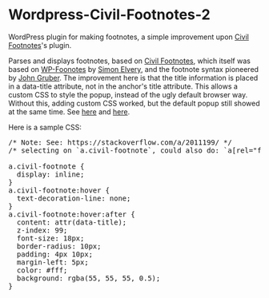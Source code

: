 # Wordpress-Civil-Footnotes-2
WordPress plugin for making footnotes, a simple improvement upon <a href="https://wordpress.org/plugins/civil-footnotes/">Civil Footnotes</a>'s plugin.

Parses and displays footnotes, based on <a href="https://wordpress.org/plugins/civil-footnotes/">Civil Footnotes</a>, which itself was based on <a href="https://elvery.net/drzax/wordpress-footnotes-plugin">WP-Foonotes</a> by <a href="http://elvery.net">Simon Elvery</a>, and the footnote syntax pioneered by <a href="http://daringfireball.net/2005/07/footnotes">John Gruber</a>. The improvement here is that the title information is placed in a data-title attribute, not in the anchor's title attribute. This allows a custom CSS to style the popup, instead of the ugly default browser way. Without this, adding custom CSS worked, but the default popup still showed at the same time. See <a href="https://stackoverflow.com/a/35141804/">here</a> and <a href="https://stackoverflow.com/a/2011199/">here</a>.

Here is a sample CSS:

<pre>
/* Note: See: https://stackoverflow.com/a/2011199/ */
/* selecting on `a.civil-footnote`, could also do: `a[rel="footnote"` */

a.civil-footnote {
  display: inline;
}
a.civil-footnote:hover {
  text-decoration-line: none;
}
a.civil-footnote:hover:after {
  content: attr(data-title);
  z-index: 99;
  font-size: 18px;
  border-radius: 10px;
  padding: 4px 10px;
  margin-left: 5px;
  color: #fff;
  background: rgba(55, 55, 55, 0.5);
}
</pre>